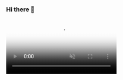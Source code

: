 ### Hi there 👋
<video
                    style="object-position: center center;" autoplay loop muted
                    playsinline
                    poster="https://static.s123-cdn-static-d.com/uploads/6064327/normal_623640d58a40e-thumbnail.jpg">
                    <source type="video/mp4"
                        src="[https://cdn-media.f-static.net/uploads/6064327/normal_623640d58a40e.mp4](https://youtu.be/1F6EUURSrd4)">
                </video> 

<!--
**AnnaAntonovna/AnnaAntonovna** is a ✨ _special_ ✨ repository because its `README.md` (this file) appears on your GitHub profile.

Here are some ideas to get you started:

- 🔭 I’m currently working on ...
- 🌱 I’m currently learning ...
- 👯 I’m looking to collaborate on ...
- 🤔 I’m looking for help with ...
- 💬 Ask me about ...
- 📫 How to reach me: ...
- 😄 Pronouns: ...
- ⚡ Fun fact: ...
-->
